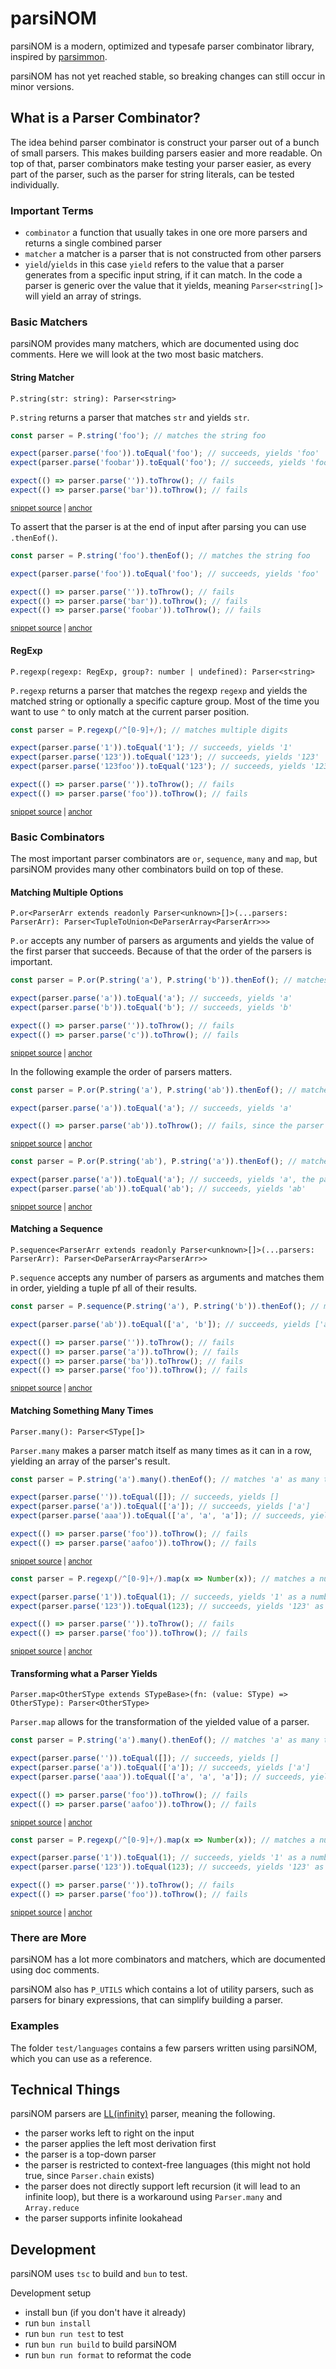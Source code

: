 <!--
GENERATED FILE - Source File: /mdsource/README.source.md
-->

# parsiNOM

parsiNOM is a modern, optimized and typesafe parser combinator library, inspired by [parsimmon](https://github.com/jneen/parsimmon).

parsiNOM has not yet reached stable, so breaking changes can still occur in minor versions.

## What is a Parser Combinator?

The idea behind parser combinator is construct your parser out of a bunch of small parsers.
This makes building parsers easier and more readable.
On top of that, parser combinators make testing your parser easier, as every part of the parser, such as the parser for string literals, can be tested individually.

### Important Terms
- `combinator` a function that usually takes in one ore more parsers and returns a single combined parser
- `matcher` a matcher is a parser that is not constructed from other parsers
- `yield`/`yields` in this case `yield` refers to the value that a parser generates from a specific input string, if it can match. In the code a parser is generic over the value that it yields, meaning `Parser<string[]>` will yield an array of strings.

### Basic Matchers

parsiNOM provides many matchers, which are documented using doc comments. Here we will look at the two most basic matchers.

#### String Matcher

`P.string(str: string): Parser<string>`

`P.string` returns a parser that matches `str` and yields `str`.

<!-- snippet: example-string-matcher -->
<a id='snippet-example-string-matcher'></a>
```ts
const parser = P.string('foo'); // matches the string foo

expect(parser.parse('foo')).toEqual('foo'); // succeeds, yields 'foo'
expect(parser.parse('foobar')).toEqual('foo'); // succeeds, yields 'foo'

expect(() => parser.parse('')).toThrow(); // fails
expect(() => parser.parse('bar')).toThrow(); // fails
```
<sup><a href='/tests/Examples.test.ts#L6-L14' title='Snippet source file'>snippet source</a> | <a href='#snippet-example-string-matcher' title='Start of snippet'>anchor</a></sup>
<!-- endSnippet -->

To assert that the parser is at the end of input after parsing you can use `.thenEof()`.

<!-- snippet: example-string-matcher-then-eof -->
<a id='snippet-example-string-matcher-then-eof'></a>
```ts
const parser = P.string('foo').thenEof(); // matches the string foo

expect(parser.parse('foo')).toEqual('foo'); // succeeds, yields 'foo'

expect(() => parser.parse('')).toThrow(); // fails
expect(() => parser.parse('bar')).toThrow(); // fails
expect(() => parser.parse('foobar')).toThrow(); // fails
```
<sup><a href='/tests/Examples.test.ts#L18-L26' title='Snippet source file'>snippet source</a> | <a href='#snippet-example-string-matcher-then-eof' title='Start of snippet'>anchor</a></sup>
<!-- endSnippet -->

#### RegExp

`P.regexp(regexp: RegExp, group?: number | undefined): Parser<string>`

`P.regexp` returns a parser that matches the regexp `regexp` and yields the matched string or optionally a specific capture group.
Most of the time you want to use `^` to only match at the current parser position.

<!-- snippet: example-regexp-matcher -->
<a id='snippet-example-regexp-matcher'></a>
```ts
const parser = P.regexp(/^[0-9]+/); // matches multiple digits

expect(parser.parse('1')).toEqual('1'); // succeeds, yields '1'
expect(parser.parse('123')).toEqual('123'); // succeeds, yields '123'
expect(parser.parse('123foo')).toEqual('123'); // succeeds, yields '123'

expect(() => parser.parse('')).toThrow(); // fails
expect(() => parser.parse('foo')).toThrow(); // fails
```
<sup><a href='/tests/Examples.test.ts#L30-L39' title='Snippet source file'>snippet source</a> | <a href='#snippet-example-regexp-matcher' title='Start of snippet'>anchor</a></sup>
<!-- endSnippet -->

### Basic Combinators

The most important parser combinators are `or`, `sequence`, `many` and `map`, but parsiNOM provides many other combinators build on top of these.

#### Matching Multiple Options

`P.or<ParserArr extends readonly Parser<unknown>[]>(...parsers: ParserArr): Parser<TupleToUnion<DeParserArray<ParserArr>>>`

`P.or` accepts any number of parsers as arguments and yields the value of the first parser that succeeds.
Because of that the order of the parsers is important.

<!-- snippet: example-or -->
<a id='snippet-example-or'></a>
```ts
const parser = P.or(P.string('a'), P.string('b')).thenEof(); // matches 'a' or 'b'

expect(parser.parse('a')).toEqual('a'); // succeeds, yields 'a'
expect(parser.parse('b')).toEqual('b'); // succeeds, yields 'b'

expect(() => parser.parse('')).toThrow(); // fails
expect(() => parser.parse('c')).toThrow(); // fails
```
<sup><a href='/tests/Examples.test.ts#L43-L51' title='Snippet source file'>snippet source</a> | <a href='#snippet-example-or' title='Start of snippet'>anchor</a></sup>
<!-- endSnippet -->

In the following example the order of parsers matters.

<!-- snippet: example-or-order-wrong -->
<a id='snippet-example-or-order-wrong'></a>
```ts
const parser = P.or(P.string('a'), P.string('ab')).thenEof(); // matches only 'a'

expect(parser.parse('a')).toEqual('a'); // succeeds, yields 'a'

expect(() => parser.parse('ab')).toThrow(); // fails, since the parser will try to match 'a' first, succeeds and then expects the end of input
```
<sup><a href='/tests/Examples.test.ts#L55-L61' title='Snippet source file'>snippet source</a> | <a href='#snippet-example-or-order-wrong' title='Start of snippet'>anchor</a></sup>
<!-- endSnippet -->

<!-- snippet: example-or-order-correct -->
<a id='snippet-example-or-order-correct'></a>
```ts
const parser = P.or(P.string('ab'), P.string('a')).thenEof(); // matches 'ab' or 'a'

expect(parser.parse('a')).toEqual('a'); // succeeds, yields 'a', the parser will try to match 'ab' first but fails, then it backtracks and tries to match 'a'
expect(parser.parse('ab')).toEqual('ab'); // succeeds, yields 'ab'
```
<sup><a href='/tests/Examples.test.ts#L65-L70' title='Snippet source file'>snippet source</a> | <a href='#snippet-example-or-order-correct' title='Start of snippet'>anchor</a></sup>
<!-- endSnippet -->

#### Matching a Sequence

`P.sequence<ParserArr extends readonly Parser<unknown>[]>(...parsers: ParserArr): Parser<DeParserArray<ParserArr>>`

`P.sequence` accepts any number of parsers as arguments and matches them in order, yielding a tuple pf all of their results.

<!-- snippet: example-sequence -->
<a id='snippet-example-sequence'></a>
```ts
const parser = P.sequence(P.string('a'), P.string('b')).thenEof(); // matches 'a' then 'b'

expect(parser.parse('ab')).toEqual(['a', 'b']); // succeeds, yields ['a', 'b']

expect(() => parser.parse('')).toThrow(); // fails
expect(() => parser.parse('a')).toThrow(); // fails
expect(() => parser.parse('ba')).toThrow(); // fails
expect(() => parser.parse('foo')).toThrow(); // fails
```
<sup><a href='/tests/Examples.test.ts#L74-L83' title='Snippet source file'>snippet source</a> | <a href='#snippet-example-sequence' title='Start of snippet'>anchor</a></sup>
<!-- endSnippet -->

#### Matching Something Many Times

`Parser.many(): Parser<SType[]>`

`Parser.many` makes a parser match itself as many times as it can in a row, yielding an array of the parser's result.

<!-- snippet: example-many -->
<a id='snippet-example-many'></a>
```ts
const parser = P.string('a').many().thenEof(); // matches 'a' as many times as it can

expect(parser.parse('')).toEqual([]); // succeeds, yields []
expect(parser.parse('a')).toEqual(['a']); // succeeds, yields ['a']
expect(parser.parse('aaa')).toEqual(['a', 'a', 'a']); // succeeds, yields ['a', 'a', 'a']

expect(() => parser.parse('foo')).toThrow(); // fails
expect(() => parser.parse('aafoo')).toThrow(); // fails
```
<sup><a href='/tests/Examples.test.ts#L87-L96' title='Snippet source file'>snippet source</a> | <a href='#snippet-example-many' title='Start of snippet'>anchor</a></sup>
<a id='snippet-example-many-1'></a>
```ts
const parser = P.regexp(/^[0-9]+/).map(x => Number(x)); // matches a number, yielding the number as a number, not a string

expect(parser.parse('1')).toEqual(1); // succeeds, yields '1' as a number
expect(parser.parse('123')).toEqual(123); // succeeds, yields '123' as a number

expect(() => parser.parse('')).toThrow(); // fails
expect(() => parser.parse('foo')).toThrow(); // fails
```
<sup><a href='/tests/Examples.test.ts#L100-L108' title='Snippet source file'>snippet source</a> | <a href='#snippet-example-many-1' title='Start of snippet'>anchor</a></sup>
<!-- endSnippet -->

#### Transforming what a Parser Yields

`Parser.map<OtherSType extends STypeBase>(fn: (value: SType) => OtherSType): Parser<OtherSType>`

`Parser.map` allows for the transformation of the yielded value of a parser.

<!-- snippet: example-many -->
<a id='snippet-example-many'></a>
```ts
const parser = P.string('a').many().thenEof(); // matches 'a' as many times as it can

expect(parser.parse('')).toEqual([]); // succeeds, yields []
expect(parser.parse('a')).toEqual(['a']); // succeeds, yields ['a']
expect(parser.parse('aaa')).toEqual(['a', 'a', 'a']); // succeeds, yields ['a', 'a', 'a']

expect(() => parser.parse('foo')).toThrow(); // fails
expect(() => parser.parse('aafoo')).toThrow(); // fails
```
<sup><a href='/tests/Examples.test.ts#L87-L96' title='Snippet source file'>snippet source</a> | <a href='#snippet-example-many' title='Start of snippet'>anchor</a></sup>
<a id='snippet-example-many-1'></a>
```ts
const parser = P.regexp(/^[0-9]+/).map(x => Number(x)); // matches a number, yielding the number as a number, not a string

expect(parser.parse('1')).toEqual(1); // succeeds, yields '1' as a number
expect(parser.parse('123')).toEqual(123); // succeeds, yields '123' as a number

expect(() => parser.parse('')).toThrow(); // fails
expect(() => parser.parse('foo')).toThrow(); // fails
```
<sup><a href='/tests/Examples.test.ts#L100-L108' title='Snippet source file'>snippet source</a> | <a href='#snippet-example-many-1' title='Start of snippet'>anchor</a></sup>
<!-- endSnippet -->

### There are More

parsiNOM has a lot more combinators and matchers, which are documented using doc comments.

parsiNOM also has `P_UTILS` which contains a lot of utility parsers, such as parsers for binary expressions, that can simplify building a parser.

### Examples

The folder `test/languages` contains a few parsers written using parsiNOM, which you can use as a reference.

## Technical Things

parsiNOM parsers are [LL(infinity)](https://en.wikipedia.org/wiki/LL_parser) parser, meaning the following.

- the parser works left to right on the input
- the parser applies the left most derivation first
- the parser is a top-down parser
- the parser is restricted to context-free languages (this might not hold true, since `Parser.chain` exists)
- the parser does not directly support left recursion (it will lead to an infinite loop), but there is a workaround using `Parser.many` and `Array.reduce`
- the parser supports infinite lookahead

## Development

parsiNOM uses `tsc` to build and `bun` to test.

Development setup
- install bun (if you don't have it already)
- run `bun install`
- run `bun run test` to test
- run `bun run build` to build parsiNOM
- run `bun run format` to reformat the code
